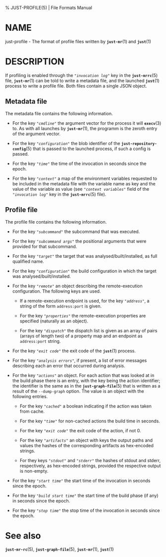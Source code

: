 % JUST-PROFILE(5) | File Formats Manual

NAME
====

just-profile - The format of profile files written by **`just-mr`**(1) and **`just`**(1)

DESCRIPTION
===========

If profiling is enabled through the *`"invocation log"`* key in
the **`just-mrrc`**(5) file, **`just-mr`**(1) can be told to write
a metadata file, and the launched **`just`**(1) process to write a
profile file. Both files contain a single JSON object.

Metadata file
--------------

The metadata file contains the following information.

- For the key *`"cmdline"`* the argument vector for the process it
  will **`execv`**(3) to. As with all launches by **`just-mr`**(1),
  the programm is the zeroth entry of the argument vector.

- For the key *`"configuration"`* the blob identifier of the
  **`just-repository-config`**(5) that is passed to the launched process,
  if such a config is passed.

- For the key *`"time"`* the time of the invocation in seconds since
  the epoch.

- For the key *`"context"`* a map of the environment variables requested
  to be included in the metadata file with the variable name as key and
  the value of the variable as value (see *`"context variables"`* field
  of the *`"invocation log"`* key in the **`just-mrrc`**(5) file).

Profile file
------------

The profile file contains the following information.

- For the key *`"subcommand"`* the subcommand that was executed.

- For the key *`"subcommand args"`* the positional arguments that were
  provided for that subcommand.

- For the key *`"target"`* the target that was analysed/built/installed, as
  full qualified name.

- For the key *`"configuration"`* the build configuration in which the
  target was analysed/built/installed.

- For the key *`"remote"`* an object describing the remote-execution
  configuration. The following keys are used.

  - If a remote-execution endpoint is used, for the key *`"address"`*,
    a string of the form `address:port` is given.

  - For the key *`"properties"`* the remote-execution properties are
    specified (naturally as an object).

  - For the key *`"dispatch"`* the dispatch list is given as an array
    of pairs (arrays of length two) of a property map and an endpoint
    as `address:port` string.

- For the key *`"exit code"`* the exit code of the **`just`**(1) process.

- For the key *`"analysis errors"`*, if present, a list of error messages
  describing each an error that occurred during analysis.

- For the key *`"actions"`* an object. For each action that was looked at
  in the build phase there is an entry, with the key being the action
  identifier; the identifier is the same as in the **`just-graph-file`**(5)
  that is written as a result of the `--dump-graph` option. The value is
  an object with the following entries.

  - For the key *`"cached"`* a boolean indicating if the action was taken
    from cache.

  - For the key *`"time"`* for non-cached actions the build time in seconds.

  - For the key *`"exit code"`* the exit code of the action, if not 0.

  - For the key *`"artifacts"`* an object with keys the output paths and values
    the hashes of the corresponding artifacts as hex-encoded strings.

  - For they keys *`"stdout"`* and *`"stderr"`* the hashes of stdout and stderr,
    respectively, as hex-encoded strings, provided the respective output is
    non-empty.

- For the key *`"start time"`* the start time of the invocation in
  seconds since the epoch.

- For the key *`"build start time"`* the start time of the build phase (if
  any) in seconds since the epoch.

- For the key *`"stop time"`* the stop time of the invocation in seconds
  since the epoch.

See also
========

**`just-mr-rc`**(5),
**`just-graph-file`**(5),
**`just-mr`**(1),
**`just`**(1)
